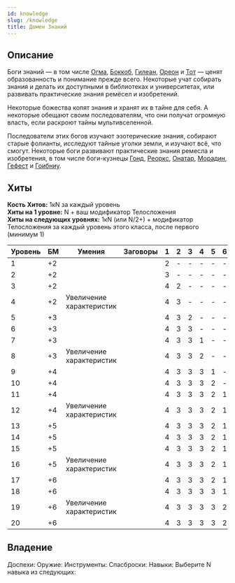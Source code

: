 ```yaml
---
id: knowledge
slug: /knowledge
title: Домен Знаний
---
```

## Описание
Боги знаний — в том числе [Огма](https://ttg.club/gods/Oghma), [Боккоб](https://ttg.club/gods/Boccob), [Гилеан](https://ttg.club/gods/Gilean), [Ореон](https://ttg.club/gods/Oreon) и [Тот](https://ttg.club/gods/Tot) — ценят образованность и понимание прежде всего. Некоторые учат собирать знания и делать их доступными в библиотеках и университетах, или развивать практические знания ремёсел и изобретений.

Некоторые божества копят знания и хранят их в тайне для себя. А некоторые обещают своим последователям, что они получат огромную власть, если раскроют тайны мультивселенной.

Последователи этих богов изучают эзотерические знания, собирают старые фолианты, исследуют тайные уголки земли, и изучают всё, что смогут. Некоторые боги развивают практические знания ремесла и изобретения, в том числе боги-кузнецы [Гонд](https://ttg.club/gods/Gond), [Реоркс](https://ttg.club/gods/Reorx), [Онатар](https://ttg.club/gods/Onatar), [Морадин](https://ttg.club/gods/Moradin), [Гефест](https://ttg.club/gods/Hephaestus) и [Гоибниу](https://ttg.club/gods/Goibniu).
## Хиты
**Кость Хитов:** 1кN за каждый уровень  
**Хиты на 1 уровне:** N + ваш модификатор Телосложения  
**Хиты на следующих уровнях:** 1кN (или N/2+) + модификатор Телосложения за каждый уровень этого класса, после первого (минимум 1)

| Уровень | БМ  | Умения                   | Заговоры | 1   | 2   | 3   | 4   | 5   | 6   | 7   | 8   | 9   |
| ------- | --- | ------------------------ | -------- | --- | --- | --- | --- | --- | --- | --- | --- | --- |
| 1       | +2  |                          |          | 2   | -   | -   | -   | -   | -   | -   | -   | -   |
| 2       | +2  |                          |          | 3   | -   | -   | -   | -   | -   | -   | -   | -   |
| 3       | +2  |                          |          | 4   | 2   | -   | -   | -   | -   | -   | -   | -   |
| 4       | +2  | Увеличение характеристик |          | 4   | 3   | -   | -   | -   | -   | -   | -   | -   |
| 5       | +3  |                          |          | 4   | 3   | 2   | -   | -   | -   | -   | -   | -   |
| 6       | +3  |                          |          | 4   | 3   | 3   | -   | -   | -   | -   | -   | -   |
| 7       | +3  |                          |          | 4   | 3   | 3   | 1   | -   | -   | -   | -   | -   |
| 8       | +3  | Увеличение характеристик |          | 4   | 3   | 3   | 2   | -   | -   | -   | -   | -   |
| 9       | +4  |                          |          | 4   | 3   | 3   | 3   | 1   | -   | -   | -   | -   |
| 10      | +4  |                          |          | 4   | 3   | 3   | 3   | 2   | -   | -   | -   | -   |
| 11      | +4  |                          |          | 4   | 3   | 3   | 3   | 2   | 1   | -   | -   | -   |
| 12      | +4  | Увеличение характеристик |          | 4   | 3   | 3   | 3   | 2   | 1   | -   | -   | -   |
| 13      | +5  |                          |          | 4   | 3   | 3   | 3   | 2   | 1   | 1   | -   | -   |
| 14      | +5  |                          |          | 4   | 3   | 3   | 3   | 2   | 1   | 1   | -   | -   |
| 15      | +5  |                          |          | 4   | 3   | 3   | 3   | 2   | 1   | 1   | 1   | -   |
| 16      | +5  | Увеличение характеристик |          | 4   | 3   | 3   | 3   | 2   | 1   | 1   | 1   | -   |
| 17      | +6  |                          |          | 4   | 3   | 3   | 3   | 2   | 1   | 1   | 1   | 1   |
| 18      | +6  |                          |          | 4   | 3   | 3   | 3   | 3   | 1   | 1   | 1   | 1   |
| 19      | +6  | Увеличение характеристик |          | 4   | 3   | 3   | 3   | 3   | 2   | 1   | 1   | 1   |
| 20      | +6  |                          |          | 4   | 3   | 3   | 3   | 3   | 2   | 2   | 1   | 1   |
## Владение
Доспехи: 
Оружие: 
Инструменты:
Спаcброски: 
Навыки: Выберите N навыка из следующих: 